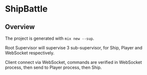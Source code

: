 # ShipBattle

## Overview

The project is generated with `mix new --sup`.

Root Supervisor will supervise 3 sub-supervisor, for Ship, Player and WebSocket respectively.

Client connect via WebSocket, commands are verified in WebSocket process, then send to Player process, then Ship.
